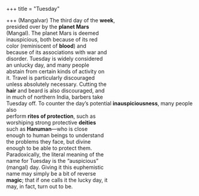 +++
title = "Tuesday"

+++
(Mangalvar) The third day of the **week**,  
presided over by the **planet Mars**  
(Mangal). The planet Mars is deemed  
inauspicious, both because of its red  
color (reminiscent of **blood**) and  
because of its associations with war and  
disorder. Tuesday is widely considered  
an unlucky day, and many people  
abstain from certain kinds of activity on  
it. Travel is particularly discouraged  
unless absolutely necessary. Cutting the  
**hair** and beard is also discouraged, and  
in much of northern India, barbers take  
Tuesday off. To counter the day’s potential **inauspiciousness**, many people also  
perform **rites of protection**, such as  
worshiping strong protective **deities**  
such as **Hanuman**—who is close  
enough to human beings to understand  
the problems they face, but divine  
enough to be able to protect them.  
Paradoxically, the literal meaning of the  
name for Tuesday is the “auspicious”  
(mangal) day. Giving it this euphemistic  
name may simply be a bit of reverse  
**magic**; that if one calls it the lucky day, it  
may, in fact, turn out to be.